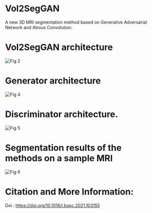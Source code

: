 # Vol2SegGAN
A new 3D MRI segmentation method based on Generative Adversarial Network and Atrous Convolution.

# Vol2SegGAN architecture

![Fig 2](https://user-images.githubusercontent.com/79109465/156327907-ba9f1ccf-50e4-4888-a7c7-787942390b08.png)

# Generator architecture

![Fig 4](https://user-images.githubusercontent.com/79109465/156328112-c8125ff7-d046-4565-8f9c-932057883b8c.png)

# Discriminator architecture.

![Fig 5](https://user-images.githubusercontent.com/79109465/156328224-e909364f-bf0a-4298-8922-c5519c8ef717.png)

# Segmentation results of the methods on a sample MRI

![Fig 6](https://user-images.githubusercontent.com/79109465/156328886-16efef8c-c710-4d0e-b896-42ab4d27729a.png)


# Citation and  More Information:

Doi : https://doi.org/10.1016/j.bspc.2021.103155
